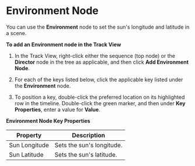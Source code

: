 # Environment Node<a name="cinematics-track-view-nodes-environment"></a>

You can use the **Environment** node to set the sun's longitude and latitude in a scene\.

**To add an Environment node in the Track View**

1. In the Track View, right\-click either the sequence \(top node\) or the **Director** node in the tree as applicable, and then click **Add Environment Node**\.

1. For each of the keys listed below, click the applicable key listed under the **Environment** node\.

1. To position a key, double\-click the preferred location on its highlighted row in the timeline\. Double\-click the green marker, and then under **Key Properties**, enter a value for **Value**\.

 


**Environment Node Key Properties**  

| Property | Description | 
| --- | --- | 
| Sun Longitude | Sets the sun's longitude\. | 
| Sun Latitude | Sets the sun's latitude\. | 